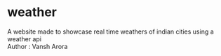 # weather
A website made to showcase real time weathers of indian cities using a weather api 
<br>
Author : Vansh Arora